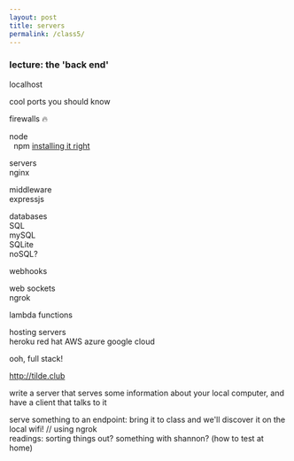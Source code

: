 ```yaml
---  
layout: post  
title: servers  
permalink: /class5/  
---  
```

  
### lecture: the 'back end'  
  
localhost  
  
cool ports you should know  
  
firewalls 🔥  
  
node  
  npm [installing it right](https://docs.npmjs.com/resolving-eacces-permissions-errors-when-installing-packages-globally)

servers  
nginx  
  
middleware  
expressjs  
  
databases  
SQL  
mySQL  
SQLite  
noSQL?  
  
webhooks  
  
web sockets  
ngrok  
  
lambda functions  
  
hosting servers  
heroku red hat AWS azure google cloud  
  
ooh, full stack!  

http://tilde.club

  
write a server that serves some information about your local computer, and have a client that talks to it  
  
serve something to an endpoint: bring it to class and we'll discover it on the local wifi! // using ngrok  
readings: sorting things out? something with shannon?
(how to test at home)
